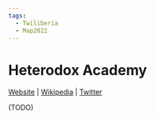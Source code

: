 ```yaml
---
tags:
  - Twiliberia
  - Map2022
---
```

# Heterodox Academy

[Website]() | [Wikipedia]() |  [Twitter]()

 (TODO)
